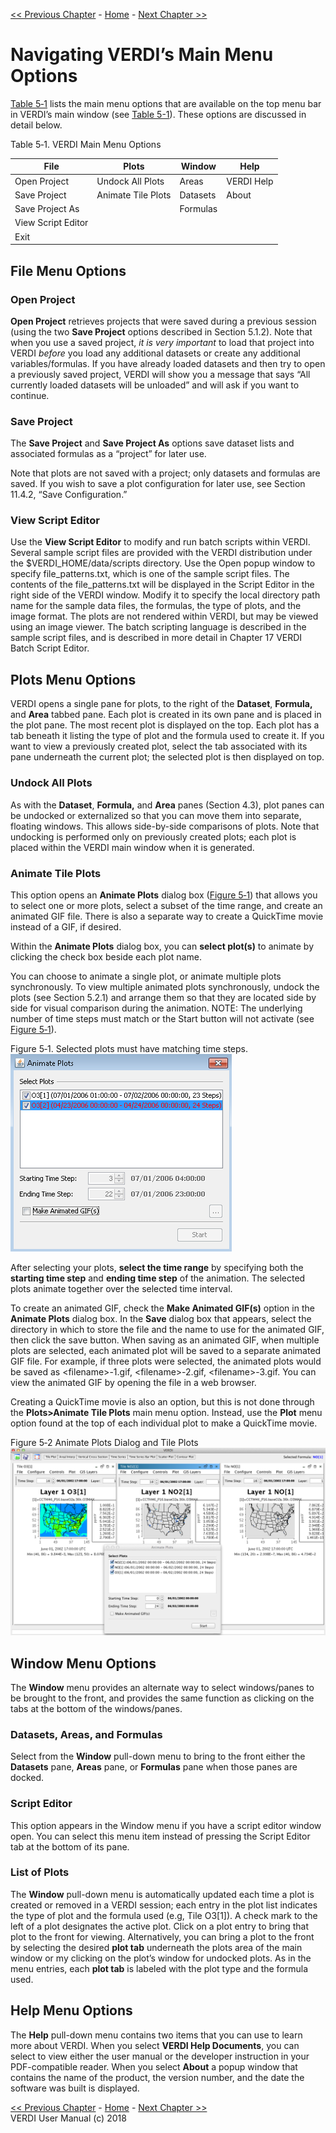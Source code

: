 <!-- BEGIN COMMENT -->
  
[<< Previous Chapter](VERDI_ch04.md) - [Home](README.md) - [Next Chapter >>](VERDI_ch06.md)

<!-- END COMMENT -->

Navigating VERDI’s Main Menu Options
====================================

[Table 5‑1](#Table5-1) lists the main menu options that are available on the top menu bar in VERDI’s main window (see [Table 5-1](#Table5-1)). These options are discussed in detail below.

<a id=Table5-1></a>
Table 5‑1. VERDI Main Menu Options

| **File**           | **Plots**          | **Window**| **Help**            |
|--------------------|--------------------|----------|----------------------|
| Open Project       |Undock All Plots    | Areas    | VERDI Help |
| Save Project       |Animate Tile Plots  | Datasets | About      |
| Save Project As    |                    | Formulas |            |
| View Script Editor |                    |          |            |
| Exit               |                    |          |            |


File Menu Options
-----------------

### Open Project

**Open Project** retrieves projects that were saved during a previous session (using the two **Save Project** options described in Section 5.1.2). Note that when you use a saved project, *it is very important* to load that project into VERDI *before* you load any additional datasets or create any additional variables/formulas. If you have already loaded datasets and then try to open a previously saved project, VERDI will show you a message that says “All currently loaded datasets will be unloaded” and will ask if you want to continue.<span id="_Toc197166128" class="anchor"></span>

### Save Project

The **Save Project** and **Save Project As** options save dataset lists and associated formulas as a “project” for later use.

Note that plots are not saved with a project; only datasets and formulas are saved. If you wish to save a plot configuration for later use, see Section 11.4.2, “Save Configuration.”

### View Script Editor

Use the **View Script Editor** to modify and run batch scripts within VERDI. Several sample script files are provided with the VERDI distribution under the $VERDI_HOME/data/scripts directory. Use the Open popup window to specify file_patterns.txt, which is one of the sample script files. The contents of the file_patterns.txt will be displayed in the Script Editor in the right side of the VERDI window. Modify it to specify the local directory path name for the sample data files, the formulas, the type of plots, and the image format. The plots are not rendered within VERDI, but may be viewed using an image viewer. The batch scripting language is described in the sample script files, and is described in more detail in Chapter 17 VERDI Batch Script Editor.

Plots Menu Options
------------------

VERDI opens a single pane for plots, to the right of the **Dataset**, **Formula,** and **Area** tabbed pane. Each plot is created in its own pane and is placed in the plot pane. The most recent plot is displayed on the top. Each plot has a tab beneath it listing the type of plot and the formula used to create it. If you want to view a previously created plot, select the tab associated with its pane underneath the current plot; the selected plot is then displayed on top.

### Undock All Plots

As with the **Dataset**, **Formula,** and **Area** panes (Section 4.3), plot panes can be undocked or externalized so that you can move them into separate, floating windows. This allows side-by-side comparisons of plots. Note that undocking is performed only on previously created plots; each plot is placed within the VERDI main window when it is generated.

###  Animate Tile Plots

This option opens an **Animate Plots** dialog box ([Figure 5‑1](#Figure5-1)) that allows you to select one or more plots, select a subset of the time range, and create an animated GIF file. There is also a separate way to create a QuickTime movie instead of a GIF, if desired.

Within the **Animate Plots** dialog box, you can **select plot(s)** to animate by clicking the check box beside each plot name.

You can choose to animate a single plot, or animate multiple plots synchronously. To view multiple animated plots synchronously, undock the plots (see Section 5.2.1) and arrange them so that they are located side by side for visual comparison during the animation. NOTE: The underlying number of time steps must match or the Start button will not activate (see [Figure 5‑1](#Figure5-1)).

<a id=Figure5-1></a>
Figure 5‑1. Selected plots must have matching time steps.<br>
<img src="media/image009.png"/>

After selecting your plots, **select the time range** by specifying both the **starting time step** and **ending time step** of the animation. The selected plots animate together over the selected time interval.

To create an animated GIF, check the **Make Animated GIF(s)** option in the **Animate Plots** dialog box. In the **Save** dialog box that appears, select the directory in which to store the file and the name to use for the animated GIF, then click the save button. When saving as an animated GIF, when multiple plots are selected, each animated plot will be saved to a separate animated GIF file. For example, if three plots were selected, the animated plots would be saved as &lt;filename&gt;-1.gif, &lt;filename&gt;-2.gif, &lt;filename&gt;-3.gif. You can view the animated GIF by opening the file in a web browser.

Creating a QuickTime movie is also an option, but this is not done through the **Plots&gt;Animate Tile Plots** main menu option. Instead, use the **Plot** menu option found at the top of each individual plot to make a QuickTime movie.

<a id=Figure5-2></a>
Figure 5‑2 Animate Plots Dialog and Tile Plots<br>
<img src="media/image010.png"/>

Window Menu Options
-------------------

The **Window** menu provides an alternate way to select windows/panes to be brought to the front, and provides the same function as clicking on the tabs at the bottom of the windows/panes.

### Datasets, Areas, and Formulas

Select from the **Window** pull-down menu to bring to the front either the **Datasets** pane, **Areas** pane, or **Formulas** pane when those panes are docked.

### Script Editor

This option appears in the Window menu if you have a script editor window open. You can select this menu item instead of pressing the Script Editor tab at the bottom of its pane.

### List of Plots

The **Window** pull-down menu is automatically updated each time a plot is created or removed in a VERDI session; each entry in the plot list indicates the type of plot and the formula used (e.g, Tile O3[1]). A check mark to the left of a plot designates the active plot. Click on a plot entry to bring that plot to the front for viewing. Alternatively, you can bring a plot to the front by selecting the desired **plot tab** underneath the plots area of the main window or my clicking on the plot’s window for undocked plots. As in the menu entries, each **plot tab** is labeled with the plot type and the formula used.

Help Menu Options
-----------------

The **Help** pull-down menu contains two items that you can use to learn more about VERDI. When you select **VERDI Help Documents**, you can select to view either the user manual or the developer instruction in your PDF-compatible reader. When you select **About** a popup window that contains the name of the product, the version number, and the date the software was built is displayed.

<!-- BEGIN COMMENT -->

[<< Previous Chapter](VERDI_ch04.md) - [Home](README.md) - [Next Chapter >>](VERDI_ch06.md)<br>
VERDI User Manual (c) 2018<br>

<!-- END COMMENT -->

